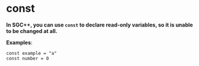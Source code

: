 # const
**In SGC++, you can use `const` to declare read-only variables, so it is unable to be changed at all.**

**Examples**:

`const example = "a"`<br>
`const number = 0`